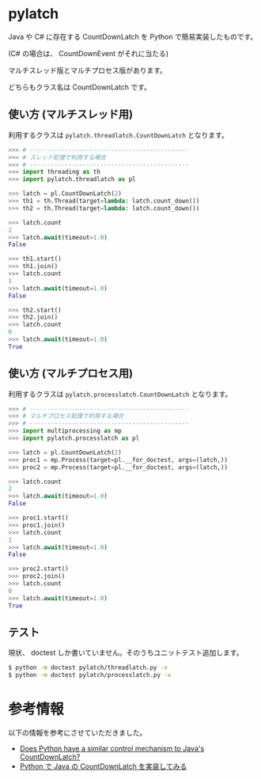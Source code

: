 # pylatch
Java や C# に存在する CountDownLatch を Python で簡易実装したものです。

(C# の場合は、 CountDownEvent がそれに当たる)

マルチスレッド版とマルチプロセス版があります。

どちらもクラス名は CountDownLatch です。

## 使い方 (マルチスレッド用)

利用するクラスは ```pylatch.threadlatch.CountDownLatch``` となります。

```python
>>> # ---------------------------------------------
>>> # スレッド処理で利用する場合
>>> # ---------------------------------------------
>>> import threading as th
>>> import pylatch.threadlatch as pl

>>> latch = pl.CountDownLatch(2)
>>> th1 = th.Thread(target=lambda: latch.count_down())
>>> th2 = th.Thread(target=lambda: latch.count_down())

>>> latch.count
2
>>> latch.await(timeout=1.0)
False

>>> th1.start()
>>> th1.join()
>>> latch.count
1
>>> latch.await(timeout=1.0)
False

>>> th2.start()
>>> th2.join()
>>> latch.count
0
>>> latch.await(timeout=1.0)
True
```

## 使い方 (マルチプロセス用)

利用するクラスは ```pylatch.processlatch.CountDownLatch``` となります。

```python
>>> # ---------------------------------------------
>>> # マルチプロセス処理で利用する場合
>>> # ---------------------------------------------
>>> import multiprocessing as mp
>>> import pylatch.processlatch as pl

>>> latch = pl.CountDownLatch(2)
>>> proc1 = mp.Process(target=pl.__for_doctest, args=(latch,))
>>> proc2 = mp.Process(target=pl.__for_doctest, args=(latch,))

>>> latch.count
2
>>> latch.await(timeout=1.0)
False

>>> proc1.start()
>>> proc1.join()
>>> latch.count
1
>>> latch.await(timeout=1.0)
False

>>> proc2.start()
>>> proc2.join()
>>> latch.count
0
>>> latch.await(timeout=1.0)
True
```

## テスト

現状、 doctest しか書いていません。そのうちユニットテスト追加します。

```sh
$ python -m doctest pylatch/threadlatch.py -v
$ python -m doctest pylatch/processlatch.py -v
```

# 参考情報

以下の情報を参考にさせていただきました。

- [Does Python have a similar control mechanism to Java's CountDownLatch?
](https://stackoverflow.com/questions/10236947/does-python-have-a-similar-control-mechanism-to-javas-countdownlatch)
- [Python で Java の CountDownLatch を実装してみる](https://qiita.com/shinkiro/items/75f3561d6bc96694ce30)
